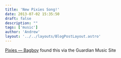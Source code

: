 ```yaml
---
title: 'New Pixies Song!'
date: 2013-07-02 15:35:50
draft: false
description: ""
tags: ['music']
author: 'Andrew'
layout: '../../layouts/BlogPostLayout.astro'
---
```


[Pixies — Bagboy](http://www.guardian.co.uk/music/musicblog/2013/jul/01/new-music-pixies-bagboy) found this via the Guardian Music Site
